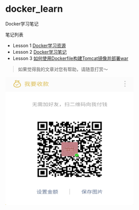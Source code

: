 # docker_learn
Docker学习笔记

笔记列表
- Lesson 1 [Docker学习资源](notes/lesson-1-docker-learn-resource/README.md)
- Lesson 2 [Docker学习笔记](note/lesson-2-docker-learn-note/README.md)
- Lesson 3 [如何使用Dockerfile构建Tomcat镜像并部署war](note/lesson-3-how-to-build-a-Tomcat-image-with-Dockerfile-and-deploy-war/README.md)

> 如果觉得我的文章对您有帮助，请随意打赏～

<img src="res/wxmoney.jpg" width = "400" height = "400" alt="图片名称" align=center />
